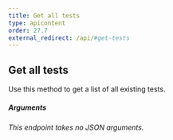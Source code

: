 ```yaml
---
title: Get all tests
type: apicontent
order: 27.7
external_redirect: /api/#get-tests
---
```


## Get all tests

Use this method to get a list of all existing tests.

##### Arguments

*This endpoint takes no JSON arguments.*
